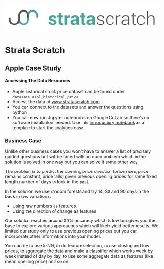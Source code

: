 [![strata scratch](../assets/sslogo.jpg)](https://stratascratch.com)

# Strata Scratch

## Apple Case Study

#### Accessing The Data Resources
- Apple historical stock price dataset can be found under `datasets.aapl_historical_price`
- Access the data at www.stratascratch.com
- You can connect to the datasets and answer the questions using python.
- You can now run Jupyter notebooks on Google CoLab so there’s no software installation needed. Use this [introductory notebook](https://colab.research.google.com/drive/1tHxAbgbxM60VUIrVQW508EwB1b3wFk5g) as a template to start the analytics case.


### Business Case

Unlike other business cases you won't have to answer a list of precisely guided questions but will be faced with an open problem which in the solution is solved in one way but you can solve it some other way.

The problem is to predict the opening price direction (price rises, price remains constant, price falls) given previous opening prices for some fixed length number of days to look in the past.

In the solution we use random forests and try 14, 30 and 90 days in the back in two variations:
- Using raw numbers as features
- Using the direction of change as features

Our solution reaches around 55% accuracy which is low but gives you the base to explore various approaches which will likely yield better results. We limited our study only to use previous opening prices but you can incorporate other informations into your model.

You can try to use k-NN, to do feature selection, to use closing and low prices, to aggregate the data and make a classifier which works week by week instead of day by day, to use some aggregate data as features (like mean opening price) and so on.
